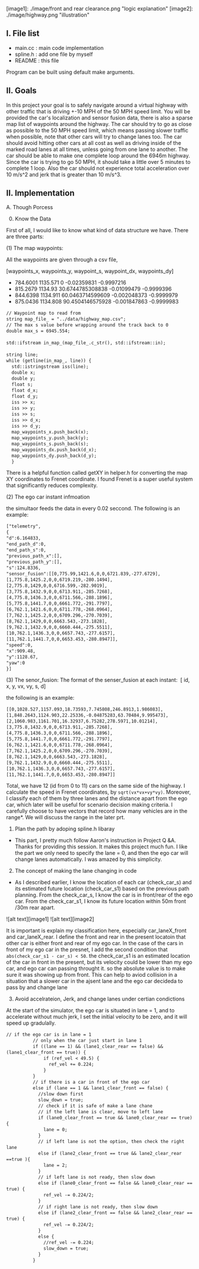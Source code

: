 [//]: # (Image References)

[image1]: ./image/front and rear clearance.png "logic explanation" 
[image2]: ./image/highway.png "illustration" 


I. File list
------------
- main.cc		: main code implementation
- spline.h		: add one file by myself
- README			: this file

Program can be built using default make arguments.

II. Goals 
----------

In this project your goal is to safely navigate around a virtual highway with other traffic that is driving +-10 MPH of the 50 MPH speed limit. You will be provided the car's localization and sensor fusion data, there is also a sparse map list of waypoints around the highway. The car should try to go as close as possible to the 50 MPH speed limit, which means passing slower traffic when possible, note that other cars will try to change lanes too. The car should avoid hitting other cars at all cost as well as driving inside of the marked road lanes at all times, unless going from one lane to another. The car should be able to make one complete loop around the 6946m highway. Since the car is trying to go 50 MPH, it should take a little over 5 minutes to complete 1 loop. Also the car should not experience total acceleration over 10 m/s^2 and jerk that is greater than 10 m/s^3.

II. Implementation
----------
A. Though Porcess 

0. Know the Data  

First of all, I would like to know what kind of data structure we have. There are three parts: 

(1) The map waypoints:

All the waypoints are given through a csv file, 

 [waypoints_x, waypoints_y, waypoint_s, waypoint_dx, waypoints_dy] 
- 784.6001 1135.571 0 -0.02359831 -0.9997216
- 815.2679 1134.93 30.6744785308838 -0.01099479 -0.9999396
- 844.6398 1134.911 60.0463714599609 -0.002048373 -0.9999979
- 875.0436 1134.808 90.4504146575928 -0.001847863 -0.9999983

```
// Waypoint map to read from
string map_file_ = "../data/highway_map.csv";
// The max s value before wrapping around the track back to 0
double max_s = 6945.554;

std::ifstream in_map_(map_file_.c_str(), std::ifstream::in);

string line;
while (getline(in_map_, line)) {
  std::istringstream iss(line);
  double x;
  double y;
  float s;
  float d_x;
  float d_y;
  iss >> x;
  iss >> y;
  iss >> s;
  iss >> d_x;
  iss >> d_y;
  map_waypoints_x.push_back(x);
  map_waypoints_y.push_back(y);
  map_waypoints_s.push_back(s);
  map_waypoints_dx.push_back(d_x);
  map_waypoints_dy.push_back(d_y);
  }
```
There is a helpful function called getXY in helper.h for converting the map XY coordinates to Frenet coordinate. I found Frenet is a super useful system that significantly reduces complexity. 

(2) The ego car instant infmoation 

the simultaor feeds the data in every 0.02 seccond. The following is an example: 

```
["telemetry",
{
"d":6.164833,
"end_path_d":0,
"end_path_s":0,
"previous_path_x":[],
"previous_path_y":[],
"s":124.8336,
"sensor_fusion":[[0,775.99,1421.6,0,0,6721.839,-277.6729],[1,775.8,1425.2,0,0,6719.219,-280.1494],[2,775.8,1429,0,0,6716.599,-282.9019],[3,775.8,1432.9,0,0,6713.911,-285.7268],[4,775.8,1436.3,0,0,6711.566,-288.1896],[5,775.8,1441.7,0,0,6661.772,-291.7797],[6,762.1,1421.6,0,0,6711.778,-268.0964],[7,762.1,1425.2,0,0,6709.296,-270.7039],[8,762.1,1429,0,0,6663.543,-273.1828],[9,762.1,1432.9,0,0,6660.444,-275.5511],[10,762.1,1436.3,0,0,6657.743,-277.6157],[11,762.1,1441.7,0,0,6653.453,-280.8947]],
"speed":0,
"x":909.48,
"y":1128.67,
"yaw":0
}]

```

(3) The senor_fusion: 
The format of the senser_fusion at each instant: 
 [ id, x, y, vx, vy, s, d]

the following is an example: 
```
[[0,1028.527,1157.093,18.73593,7.745808,246.8913,1.986083],[1,848.2643,1124.903,22.25336,-0.04875283,63.70484,9.995473],[2,1060.983,1161.701,16.32937,6.75282,278.5971,10.01214],[3,775.8,1432.9,0,0,6713.911,-285.7268],[4,775.8,1436.3,0,0,6711.566,-288.1896],[5,775.8,1441.7,0,0,6661.772,-291.7797],[6,762.1,1421.6,0,0,6711.778,-268.0964],[7,762.1,1425.2,0,0,6709.296,-270.7039],[8,762.1,1429,0,0,6663.543,-273.1828],[9,762.1,1432.9,0,0,6660.444,-275.5511],[10,762.1,1436.3,0,0,6657.743,-277.6157],[11,762.1,1441.7,0,0,6653.453,-280.8947]]
```
Total, we have 12 (id from 0 to 11) cars on the same side of the highway. I calculate the speed in Frenet coordinates, by ```sqrt(vx*vx+vy*vy)```. Moreover, I classify each of them by three lanes and the distance apart from the ego car, which later will be useful for scenario decision making criteria. I carefully choose to have vectors that record how many vehicles are in the range*. We will discuss the range in the later prt. 

1. Plan the path by adoping spline.h libaray 

- This part, I pretty much follow  Aaron's instruction in Project Q &A. Thanks for providing this session. It makes this project much fun. I like the part we only need to specify the lane = 0, and then the ego car will change lanes automatically. I was amazed by this simplicity. 

2. The concept of making the lane changing in code 
- As I described earlier, I know the location of each car (check_car_s) and its estimated future location (check_car_s1) based on the previous path planning. From the check_car_s, I know the car is in front/rear of the ego car. From the check_car_s1, I know its future location within 50m front /30m rear apart.  
 
 ![alt text][image1]
 ![alt text][image2]
 
It is important is explain my classification here, especially car_laneX_front and car_laneX_rear. I define the front and rear in the present locatoin that other car is either front and rear of my ego car. In the case of the cars in front of my ego car in the presnet, I add the second condition that  ```abs(check_car_s1 - car_s) < 50```. the check_car_s1 is an estimated location of the car in front in the present, but its velocity could be lower than my ego car, and ego car can passing throught it. so the absolute value is to make sure it was showing up from front. This can help to aviod collision in a situation that a slower car in the ajsent lane and the ego car decideda to pass by and change lane 


3. Avoid accelrateion, Jerk, and change lanes under certian condictions

At the start of the simulator, the ego car is situated in lane = 1, and to accelerate without much jerk, I set the initial velocity to be zero, and it will speed up gradulally. 

```
// if the ego car is in lane = 1 
          // only when the car just start in lane 1   
          if ((lane == 1) && (lane1_clear_rear == false) && (lane1_clear_front == true)) {
              if (ref_vel < 49.5) {
                ref_vel += 0.224;
              }
          } 
          // if there is a car in front of the ego car
          else if (lane == 1 && lane1_clear_front == false) { 
            //slow down first 
            slow_down = true; 
            // check if it is safe of make a lane chane 
            // if the left lane is clear, move to left lane
            if (lane0_clear_front == true && lane0_clear_rear == true) {
              lane = 0;
            } 
            // if left lane is not the option, then check the right lane 
            else if (lane2_clear_front == true && lane2_clear_rear ==true ){
              lane = 2; 
            }
            // if left lane is not ready, then slow down 
            else if (lane0_clear_front == false && lane0_clear_rear == true) {
              ref_vel -= 0.224/2; 
            }  
            // if right lane is not ready, then slow down 
            else if (lane2_clear_front == false && lane2_clear_rear == true) {
              ref_vel -= 0.224/2; 
            }
            else {
              //ref_vel -= 0.224;
              slow_down = true; 
            }
          } 

```
